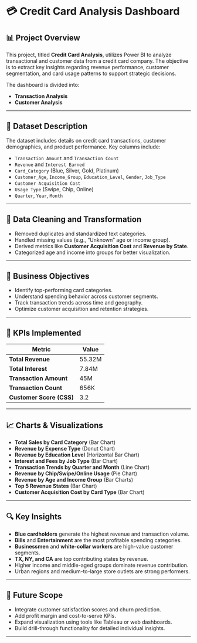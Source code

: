 # 💳 Credit Card Analysis Dashboard

## 📊 Project Overview
This project, titled **Credit Card Analysis**, utilizes Power BI to analyze transactional and customer data from a credit card company. The objective is to extract key insights regarding revenue performance, customer segmentation, and card usage patterns to support strategic decisions.

The dashboard is divided into:
- **Transaction Analysis**
- **Customer Analysis**

---

## 📁 Dataset Description
The dataset includes details on credit card transactions, customer demographics, and product performance. Key columns include:

- `Transaction Amount` and `Transaction Count`
- `Revenue` and `Interest Earned`
- `Card_Category` (Blue, Silver, Gold, Platinum)
- `Customer_Age`, `Income_Group`, `Education_Level`, `Gender`, `Job_Type`
- `Customer Acquisition Cost`
- `Usage Type` (Swipe, Chip, Online)
- `Quarter`, `Year`, `Month`

---

## 🧹 Data Cleaning and Transformation
- Removed duplicates and standardized text categories.
- Handled missing values (e.g., “Unknown” age or income group).
- Derived metrics like **Customer Acquisition Cost** and **Revenue by State**.
- Categorized age and income into groups for better visualization.

---

## 🎯 Business Objectives
- Identify top-performing card categories.
- Understand spending behavior across customer segments.
- Track transaction trends across time and geography.
- Optimize customer acquisition and retention strategies.

---

## 📌 KPIs Implemented

| Metric                  | Value   |
|-------------------------|---------|
| **Total Revenue**       | 55.32M  |
| **Total Interest**      | 7.84M   |
| **Transaction Amount**  | 45M     |
| **Transaction Count**   | 656K    |
| **Customer Score (CSS)**| 3.2     |

---

## 📈 Charts & Visualizations

- **Total Sales by Card Category** (Bar Chart)
- **Revenue by Expense Type** (Donut Chart)
- **Revenue by Education Level** (Horizontal Bar Chart)
- **Interest and Fees by Job Type** (Bar Chart)
- **Transaction Trends by Quarter and Month** (Line Chart)
- **Revenue by Chip/Swipe/Online Usage** (Pie Chart)
- **Revenue by Age and Income Group** (Bar Charts)
- **Top 5 Revenue States** (Bar Chart)
- **Customer Acquisition Cost by Card Type** (Bar Chart)

---

## 🔍 Key Insights

- **Blue cardholders** generate the highest revenue and transaction volume.
- **Bills** and **Entertainment** are the most profitable spending categories.
- **Businessmen** and **white-collar workers** are high-value customer segments.
- **TX, NY, and CA** are top contributing states by revenue.
- Higher income and middle-aged groups dominate revenue contribution.
- Urban regions and medium-to-large store outlets are strong performers.

---

## 🚀 Future Scope

- Integrate customer satisfaction scores and churn prediction.
- Add profit margin and cost-to-serve KPIs.
- Expand visualization using tools like Tableau or web dashboards.
- Build drill-through functionality for detailed individual insights.

---
